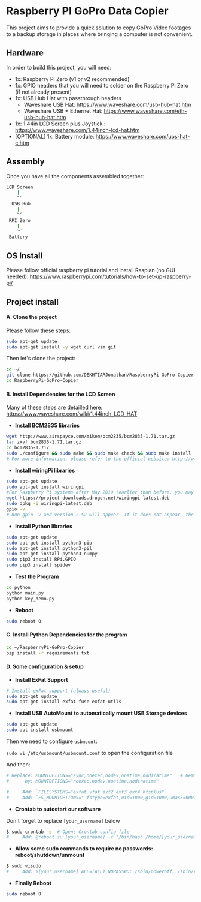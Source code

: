 # Raspberry PI GoPro Data Copier

This project aims to provide a quick solution to copy GoPro Video footages to a backup storage in places where bringing a computer is not convenient.

## Hardware

In order to build this project, you will need:

- 1x: Raspberry Pi Zero (v1 or v2 recommended)
- 1x: GPIO headers that you will need to solder on the Raspberry Pi Zero (if not already present)
- 1x: USB Hub Hat with passthrough headers
  - Waveshare USB Hat: https://www.waveshare.com/usb-hub-hat.htm
  - Waveshare USB + Ethernet Hat: https://www.waveshare.com/eth-usb-hub-hat.htm 
- 1x: 1.44in LCD Screen plus Joystick : https://www.waveshare.com/1.44inch-lcd-hat.htm
- [OPTIONAL] 1x: Battery module: https://www.waveshare.com/ups-hat-c.htm

## Assembly

Once you have all the components assembled together:

```bash
LCD Screen 
    |
    ﹀
  USB Hub
    |
    ﹀
 RPI Zero
    |
    ﹀
 Battery
```

 ## OS Install

 Please follow official raspberry pi tutorial and install Raspian (no GUI needed): https://www.raspberrypi.com/tutorials/how-to-set-up-raspberry-pi/

## Project install

#### A. Clone the project

Please follow these steps:

```bash
sudo apt-get update
sudo apt-get install -y wget curl vim git
```

Then let's clone the project:

```bash
cd ~/ 
git clone https://github.com/DEKHTIARJonathan/RaspberryPi-GoPro-Copier.git
cd RaspberryPi-GoPro-Copier
```

#### B. Install Dependencies for the LCD Screen

Many of these steps are detailled here: https://www.waveshare.com/wiki/1.44inch_LCD_HAT

* **Install BCM2835 libraries**

```bash
wget http://www.airspayce.com/mikem/bcm2835/bcm2835-1.71.tar.gz
tar zxvf bcm2835-1.71.tar.gz
cd bcm2835-1.71/
sudo ./configure && sudo make && sudo make check && sudo make install
# For more information, please refer to the official website: http://www.airspayce.com/mikem/bcm2835/
```

* **Install wiringPi libraries**

```bash
sudo apt-get update
sudo apt-get install wiringpi
#For Raspberry Pi systems after May 2019 (earlier than before, you may not need to execute), you may need to upgrade:
wget https://project-downloads.drogon.net/wiringpi-latest.deb
sudo dpkg -i wiringpi-latest.deb
gpio -v
# Run gpio -v and version 2.52 will appear. If it does not appear, the installation is wrong
```

* **Install Python libraries**

```bash
sudo apt-get update
sudo apt-get install python3-pip
sudo apt-get install python3-pil
sudo apt-get install python3-numpy
sudo pip3 install RPi.GPIO
sudo pip3 install spidev
```

* **Test the Program**

```bash
cd python
python main.py
python key_demo.py
```

* **Reboot**

```bash
sudo reboot 0
```

#### C. Install Python Dependencies for the program

```bash
cd ~/RaspberryPi-GoPro-Copier
pip install -r requirements.txt
```

#### D. Some configuration & setup

* **Install ExFat Support**

```bash
# Install exFat support (always useful)
sudo apt-get update
sudo apt-get install exfat-fuse exfat-utils
```

* **Install USB AutoMount to automatically mount USB Storage devices**

```bash
sudo apt-get update
sudo apt install usbmount
```

Then we need to configure `usbmount`:

`sudo vi /etc/usbmount/usbmount.conf` to open the configuration file

And then:
```bash
# Replace: MOUNTOPTIONS="sync,noexec,nodev,noatime,nodiratime"   # Remove `sync` option
#      by: MOUNTOPTIONS="noexec,nodev,noatime,nodiratime"

#     Add: `FILESYSTEMS="exfat vfat ext2 ext3 ext4 hfsplus"`
#     Add: `FS_MOUNTOPTIONS="-fstype=exfat,uid=1000,gid=1000,umask=0002 -fstype=vfat,uid=1000,gid=1000,umask=0002"`
```

* **Crontab to autostart our software**

Don't forget to replace `[your_username]` below

``` bash
$ sudo crontab -e  # Opens Crontab config file
#     Add: @reboot su [your_username] -c "/bin/bash /home/[your_username]/RaspberryPi-GoPro-Copier/startup.sh" >/home/[your_username]/RaspberryPi-GoPro-Copier/logs/cronlog 2>&1
```

* **Allow some sudo commands to require no passwords: reboot/shutdown/unmount**

``` bash
$ sudo visudo
#     Add: %[your_username] ALL=(ALL) NOPASSWD: /sbin/poweroff, /sbin/reboot, /sbin/shutdown, /bin/umount
```

* **Finally Reboot**
```bash
sudo reboot 0
```


